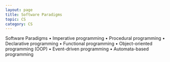```yaml
---
layout: page
title: Software Paradigms
topic: CS
category: CS
---
```


Software Paradigms
• Imperative programming 
• Procedural programming
• Declarative programming
• Functional programming
• Object-oriented programming (OOP)
• Event-driven programming
• Automata-based programming